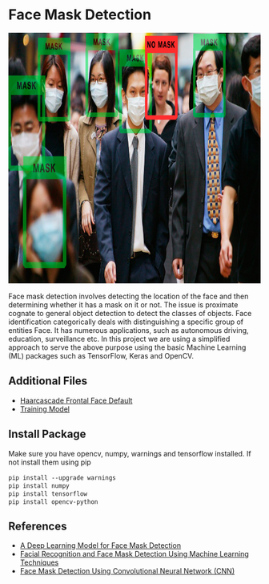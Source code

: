 # Face Mask Detection
<img src="https://github.com/Bayunova28/Face_Mask_Detection/blob/main/Images/mask-detection-sample.jpg" height="500" width="1000">

Face mask detection involves detecting the location of the face and then determining whether it has a mask on it or not. The issue is proximate cognate to general object detection to detect the classes of objects. Face identification categorically deals with distinguishing a specific group of entities Face. It has numerous applications, such as autonomous driving, education, surveillance etc. In this project we are using a simplified approach to serve the above purpose using the basic Machine Learning (ML) packages such as TensorFlow, Keras and OpenCV.

## Additional Files
* [Haarcascade Frontal Face Default](https://github.com/Bayunova28/Face_Mask_Detection/blob/main/haarcascade_frontalface_default.xml)
* [Training Model](https://github.com/Bayunova28/Face_Mask_Detection/blob/main/TrainingModel.h5)

## Install Package
Make sure you have opencv, numpy, warnings and tensorflow  installed. If not install them using pip
```
pip install --upgrade warnings
pip install numpy
pip install tensorflow
pip install opencv-python
```

## References
* [A Deep Learning Model for Face Mask Detection](https://www.researchgate.net/profile/Abd-El-Aziz-Ahmed-3/publication/355827770_A_Deep_Learning_Model_for_Face_Mask_Detection/links/618055feeef53e51e119c57d/A-Deep-Learning-Model-for-Face-Mask-Detection.pdf)
* [Facial Recognition and Face Mask Detection Using Machine Learning Techniques](https://digitalcommons.montclair.edu/cgi/viewcontent.cgi?article=1729&context=etd)
* [Face Mask Detection Using Convolutional Neural Network (CNN)](https://easychair.org/publications/preprint_download/91Sc)
